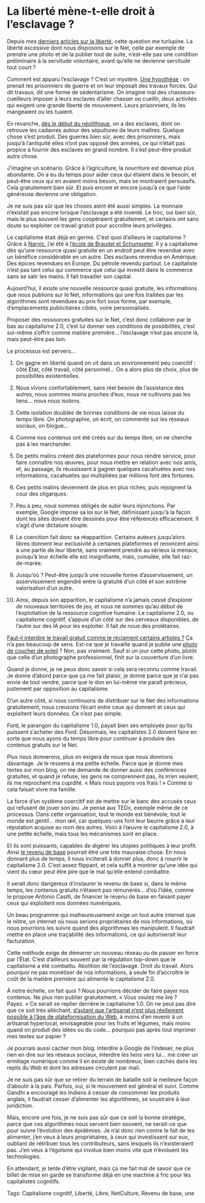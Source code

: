# La liberté mène-t-elle droit à l’esclavage ?

Depuis mes [derniers articles sur la liberté](http://tcrouzet.com/tag/liberte/), cette question me turlupine. La liberté excessive dont nous disposons sur le Net, celle par exemple de prendre une photo et de la publier tout de suite, n’est-elle pas une condition préliminaire à la servitude volontaire, avant qu’elle ne devienne servitude tout court ?

Comment est apparu l’esclavage ? C’est un mystère. [Une hypothèse](http://www.antiquite.ac-versailles.fr/esclaves/servi02.htm) : on prenait les prisonniers de guerre et on leur imposait des travaux forcés. Qui dit travaux, dit une forme de sédentarisme. On imagine mal des chasseurs-cueilleurs imposer à leurs esclaves d’aller chasser ou cueillir, deux activités qui exigent une grande liberté de mouvement. Leurs prisonniers, ils les mangeaient ou les tuaient.

En revanche, [dès le début du néolithique](https://fr.wikipedia.org/wiki/Histoire_de_l'esclavage), on a des esclaves, dont on retrouve les cadavres autour des sépultures de leurs maîtres. Quelque chose s’est produit. Des guerres bien sûr, avec des prisonniers, mais jusqu’à l’antiquité elles n’ont pas opposé des armées, ce qui n’était pas propice à fournir des esclaves en grand nombre. Il s’est peut-être produit autre chose.

J’imagine un scénario. Grâce à l’agriculture, la nourriture est devenue plus abondante. On a eu du temps pour aider ceux qui étaient dans le besoin, et peut-être ceux qui en avaient moins besoin, mais se montraient persuasifs. Cela gratuitement bien sûr. Et puis encore et encore jusqu’à ce que l’aide généreuse devienne une obligation.

Je ne suis pas sûr que les choses aient été aussi simples. La monnaie n’existait pas encore lorsque l’esclavage a été inventé. Le troc, oui bien sûr, mais le plus souvent les gens coopéraient gratuitement, et certains ont sans doute su exploiter ce travail gratuit pour accroître leurs privilèges.

Le capitalisme était déjà en germe. C’est quoi d’ailleurs le capitalisme ? Grâce à [Narvic](https://twitter.com/narvic), j’ai été à [l’école de Braudel et Schumpeter](https://www.cairn.info/revue-l-economie-politique-2006-1-page-99.htm). Il y a capitalisme dès qu’une ressource quasi gratuite en un endroit peut être revendue avec un bénéfice considérable en un autre. Des esclaves revendus en Amérique. Des épices revendues en Europe. Du pétrole revendu partout. Le capitaliste n’est pas tant celui qui commerce que celui qui investit dans le commerce sans se salir les mains. Il fait travailler son capital.

Aujourd’hui, il existe une nouvelle ressource quasi gratuite, les informations que nous publions sur le Net, informations qui une fois traitées par les algorithmes sont revendues au prix fort sous forme, par exemple, d’emplacements publicitaires ciblés, voire personnalisés.

Proposer des ressources gratuites sur le Net, c’est donc collaborer par le bas au capitalisme 2.0, c’est lui donner ses conditions de possibilités, c’est soi-même s’offrir comme matière première… l’esclavage n’est pas encore là, mais peut-être pas loin.

Le processus est pervers…

1. On gagne en liberté quand on vit dans un environnement peu coercitif : côté État, côté travail, côté personnel… On a alors plus de choix, plus de possibilités existentielles.

2. Nous vivons confortablement, sans réel besoin de l’assistance des autres, nous sommes moins proches d’eux, nous ne cultivons pas les liens… nous nous isolons.

3. Cette isolation doublée de bonnes conditions de vie nous laisse du temps libre. On photographie, on écrit, on commente sur les réseaux sociaux, on blogue…

4. Comme nos contenus ont été créés sur du temps libre, on ne cherche pas à les marchander.

5. De petits malins créent des plateformes pour nous rendre service, pour faire connaître nos œuvres, pour nous mettre en relation avec nos amis, et, au passage, ils réussissent à gagner quelques cacahuètes avec nos informations, cacahuètes qui multipliées par millions font des fortunes.

6. Ces petits malins deviennent de plus en plus riches, puis rejoignent la cour des oligarques.

7. Peu à peu, nous sommes obligés de subir leurs injonctions. Par exemple, Google impose sa loi sur le Net, définissant jusqu’à la façon dont les sites doivent être dessinés pour être référencés efficacement. Il s’agit d’une dictature souple.

8. La coercition fait donc sa réapparition. Certains auteurs jusqu’alors libres donnent leur exclusivité à certaines plateformes et renoncent ainsi à une partie de leur liberté, sans vraiment prendre au sérieux la menace, puisqu’à leur échelle elle est insignifiante, mais, cumulée, elle fait raz-de-marée.

9. Jusqu’où ? Peut-être jusqu’à une nouvelle forme d’asservissement, un asservissement engendré entre la gratuité d’un côté et son extrême valorisation d’un autre.

10. Ainsi, depuis son apparition, le capitalisme n’a jamais cessé d’explorer de nouveaux territoires de jeu, et nous ne sommes qu’au début de l’exploitation de la ressource cognitive humaine. Le capitalisme 2.0, ou capitalisme cognitif, s’appuie d’un côté sur des cerveaux disponibles, de l’autre sur des IA pour les exploiter. Il fait de nous des prolétaires.

[Faut-il interdire le travail gratuit comme le réclament certains artistes ?](http://www.telerama.fr/scenes/les-graphistes-en-colere-contre-la-fete-du-cinema,152905.php) Ça n’a pas beaucoup de sens. Est-ce que je travaille quand je publie une [photo de coucher de soleil](http://tcrouzet.com/category/photoblog/) ? Non, pas vraiment. Sauf si un jour cette photo, plutôt que celle d’un photographe professionnel, finit sur la couverture d’un livre.

Quand je donne, je ne peux donc savoir si cela sera reconnu comme travail. Je donne d’abord parce que ça me fait plaisir, je donne parce que je n’ai pas envie de tout vendre, parce que le don en lui-même me paraît précieux, justement par opposition au capitalisme.

D’un autre côté, si nous continuons de distribuer sur le Net des informations gratuitement, nous creusons l’écart entre ceux qui donnent et ceux qui exploitent leurs données. Ce n’est pas simple.

Ford, le parangon du capitalisme 1.0, payait bien ses employés pour qu’ils puissent s’acheter des Ford. Désormais, les capitalistes 2.0 doivent faire en sorte que nous ayons du temps libre pour continuer à produire des contenus gratuits sur le Net.

Plus nous donnerons, plus on exigera de nous que nous donnions davantage. Je le ressens à ma petite échelle. Parce que je donne mes textes sur mon blog, on me demande de donner aussi des conférences gratuites, et quand je refuse, les gens ne comprennent pas, ils m’en veulent, ils me reprochent ma cupidité. « Mais nous payons vos frais ! » Comme si cela faisait vivre ma famille.

La force d’un système coercitif est de mettre sur le banc des accusés ceux qui refusent de jouer son jeu. Je pense aux TEDx, exemple même de ce processus. Dans cette organisation, tout le monde est bénévole, tout le monde est gentil… mon œil, car quelques-uns font leur beurre grâce à leur réputation acquise au nom des autres. Voici à l’œuvre le capitalisme 2.0, à une petite échelle, mais tous les mécanismes sont en place.

Et ils sont puissants, capables de digérer les utopies politiques à leur profit. Ainsi [le revenu de base](http://tcrouzet.com/tag/revenu-de-base/) pourrait être une très mauvaise chose. En nous donnant plus de temps, il nous inciterait à donner plus, donc à nourrir le capitalisme 2.0. C’est assez flippant, et cela suffit à montrer qu’une idée qui vient du cœur peut être pire que le mal qu’elle entend combattre.

Il serait donc dangereux d’instaurer le revenu de base si, dans le même temps, les contenus gratuits n’étaient pas rémunérés… d’où l’idée, comme le propose Antonio Casilli, de financer le revenu de base en faisant payer ceux qui exploitent nos données numériques.

Un beau programme qui malheureusement exige un tout autre internet que le nôtre, un internet où nous serions propriétaires de nos informations, où nous pourrions les suivre quand des algorithmes les manipulent. Il faudrait mettre en place une traçabilité des informations, ce qui autoriserait leur facturation.

Cette méthode exige de démarrer un nouveau réseau ou de passer en force par l’État. C’est d’ailleurs souvent par la régulation top-down que le capitalisme a été combattu. Abolition de l’esclavage. Droit du travail. Alors pourquoi ne pas monétiser de nos informations, à seule fin d’accroître le coût de la matière première qui alimente le capitalisme 2.0.

À notre échelle, on fait quoi ? Nous pourrions décider de faire payer nos contenus. Ne plus rien publier gratuitement. « Vous voulez me lire ? Payez. » Ce serait se replier derrière le capitalisme 1.0. On ne peut pas dire que ce soit très alléchant, [d’autant que l’artisanat n’est plus réellement possible à l’âge de plateformisation du Web](http://tcrouzet.com/2014/09/16/la-fin-de-lartisanat-numerique/), à moins d’en revenir à un artisanat hyperlocal, envisageable pour les fruits et légumes, mais moins quand on produit des idées ou du code… pourquoi pas après tout imprimer mes textes sur papier ?

Je pourrais aussi cacher mon blog. Interdire à Google de l’indexer, ne plus rien en dire sur les réseaux sociaux, interdire les liens vers lui… me créer un ermitage numérique comme il en existe de nombreux, bien cachés dans les replis du Web et dont les adresses circulent par mail.

Je ne suis pas sûr que se retirer du terrain de bataille soit la meilleure façon d’aboutir à la paix. Parfois, oui, si le mouvement est général et suivi. Comme Gandhi a encouragé les Indiens à cesser de consommer les produits anglais, il faudrait cesser d’alimenter les algorithmes, se soustraire à leur juridiction.

Mais, encore une fois, je ne suis pas sûr que ce soit la bonne stratégie, parce que ces algorithmes nous servent bien souvent, ne serait-ce que pour suivre l’évolution des épidémies. Je n’ai donc rien contre le fait de les alimenter, j’en veux à leurs propriétaires, à ceux qui investissent sur eux, oubliant de rétribuer tous les contributeurs, sans lesquels ils n’existeraient pas. J’en veux à l’égoïsme qui involue bien moins vite que n’évoluent les technologies.

En attendant, je tente d’être vigilant, mais ça me fait mal de savoir que ce billet de mise en garde se transforme déjà en une machine à fric pour les capitalistes cognitifs.

Tags: Capitalisme cognitif, Liberté, Libre, NetCulture, Revenu de base, une